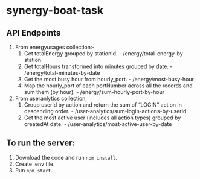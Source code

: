 # synergy-boat-task

## API Endpoints
1. From energyusages collection:-
	1. Get totalEnergy grouped by stationId. - /energy/total-energy-by-station
	2. Get totalHours transformed into minutes grouped by date. - /energy/total-minutes-by-date
	3. Get the most busy hour from hourly_port. - /energy/most-busy-hour
	4. Map the hourly_port of each portNumber across all the records and sum them (by hour). - /energy/sum-hourly-port-by-hour
2. From useranlytics collection,
	1. Group userId by action and return the sum of “LOGIN” action in descending order. - /user-analytics/sum-login-actions-by-userId
	2. Get the most active user (includes all action types) grouped by createdAt date. - /user-analytics/most-active-user-by-date

## To run the server:
1. Download the code and run `npm install`.
2. Create .env file.
3. Run `npm start`.
